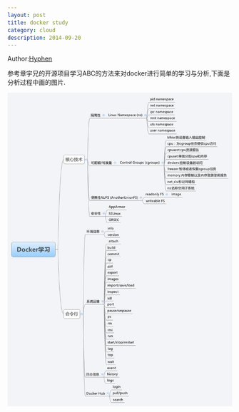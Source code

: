 ```yaml
---
layout: post
title: docker study
category: cloud
description: 2014-09-20
---
```


Author:[Hyphen](http://weibo.com/344736086)


参考章宇兄的开源项目学习ABC的方法来对docker进行简单的学习与分析,下面是分析过程中画的图片.

![ceph](/images/githubpages/docker_learn.jpg)
